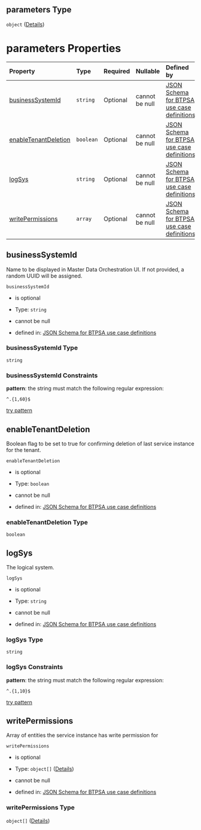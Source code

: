 ## parameters Type

`object` ([Details](btpsa-usecase-properties-services-items-allof-1-then-allof-83-then-allof-0-then-properties-parameters.md))

# parameters Properties

| Property                                      | Type      | Required | Nullable       | Defined by                                                                                                                                                                                                                                                                                                                  |
| :-------------------------------------------- | :-------- | :------- | :------------- | :-------------------------------------------------------------------------------------------------------------------------------------------------------------------------------------------------------------------------------------------------------------------------------------------------------------------------- |
| [businessSystemId](#businesssystemid)         | `string`  | Optional | cannot be null | [JSON Schema for BTPSA use case definitions](btpsa-usecase-properties-services-items-allof-1-then-allof-83-then-allof-0-then-properties-parameters-properties-businesssystemid.md "undefined#/properties/services/items/allOf/1/then/allOf/83/then/allOf/0/then/properties/parameters/properties/businessSystemId")         |
| [enableTenantDeletion](#enabletenantdeletion) | `boolean` | Optional | cannot be null | [JSON Schema for BTPSA use case definitions](btpsa-usecase-properties-services-items-allof-1-then-allof-83-then-allof-0-then-properties-parameters-properties-enabletenantdeletion.md "undefined#/properties/services/items/allOf/1/then/allOf/83/then/allOf/0/then/properties/parameters/properties/enableTenantDeletion") |
| [logSys](#logsys)                             | `string`  | Optional | cannot be null | [JSON Schema for BTPSA use case definitions](btpsa-usecase-properties-services-items-allof-1-then-allof-83-then-allof-0-then-properties-parameters-properties-logsys.md "undefined#/properties/services/items/allOf/1/then/allOf/83/then/allOf/0/then/properties/parameters/properties/logSys")                             |
| [writePermissions](#writepermissions)         | `array`   | Optional | cannot be null | [JSON Schema for BTPSA use case definitions](btpsa-usecase-properties-services-items-allof-1-then-allof-83-then-allof-0-then-properties-parameters-properties-writepermissions.md "undefined#/properties/services/items/allOf/1/then/allOf/83/then/allOf/0/then/properties/parameters/properties/writePermissions")         |

## businessSystemId

Name to be displayed in Master Data Orchestration UI. If not provided, a random UUID will be assigned.

`businessSystemId`

*   is optional

*   Type: `string`

*   cannot be null

*   defined in: [JSON Schema for BTPSA use case definitions](btpsa-usecase-properties-services-items-allof-1-then-allof-83-then-allof-0-then-properties-parameters-properties-businesssystemid.md "undefined#/properties/services/items/allOf/1/then/allOf/83/then/allOf/0/then/properties/parameters/properties/businessSystemId")

### businessSystemId Type

`string`

### businessSystemId Constraints

**pattern**: the string must match the following regular expression:&#x20;

```regexp
^.{1,60}$
```

[try pattern](https://regexr.com/?expression=%5E.%7B1%2C60%7D%24 "try regular expression with regexr.com")

## enableTenantDeletion

Boolean flag to be set to true for confirming deletion of last service instance for the tenant.

`enableTenantDeletion`

*   is optional

*   Type: `boolean`

*   cannot be null

*   defined in: [JSON Schema for BTPSA use case definitions](btpsa-usecase-properties-services-items-allof-1-then-allof-83-then-allof-0-then-properties-parameters-properties-enabletenantdeletion.md "undefined#/properties/services/items/allOf/1/then/allOf/83/then/allOf/0/then/properties/parameters/properties/enableTenantDeletion")

### enableTenantDeletion Type

`boolean`

## logSys

The logical system.

`logSys`

*   is optional

*   Type: `string`

*   cannot be null

*   defined in: [JSON Schema for BTPSA use case definitions](btpsa-usecase-properties-services-items-allof-1-then-allof-83-then-allof-0-then-properties-parameters-properties-logsys.md "undefined#/properties/services/items/allOf/1/then/allOf/83/then/allOf/0/then/properties/parameters/properties/logSys")

### logSys Type

`string`

### logSys Constraints

**pattern**: the string must match the following regular expression:&#x20;

```regexp
^.{1,10}$
```

[try pattern](https://regexr.com/?expression=%5E.%7B1%2C10%7D%24 "try regular expression with regexr.com")

## writePermissions

Array of entities the service instance has write permission for

`writePermissions`

*   is optional

*   Type: `object[]` ([Details](btpsa-usecase-properties-services-items-allof-1-then-allof-83-then-allof-0-then-properties-parameters-properties-writepermissions-items.md))

*   cannot be null

*   defined in: [JSON Schema for BTPSA use case definitions](btpsa-usecase-properties-services-items-allof-1-then-allof-83-then-allof-0-then-properties-parameters-properties-writepermissions.md "undefined#/properties/services/items/allOf/1/then/allOf/83/then/allOf/0/then/properties/parameters/properties/writePermissions")

### writePermissions Type

`object[]` ([Details](btpsa-usecase-properties-services-items-allof-1-then-allof-83-then-allof-0-then-properties-parameters-properties-writepermissions-items.md))
